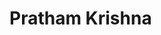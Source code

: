 # Pratham Krishna

<!--
**Prathamkrishna/Prathamkrishna** is a ✨ _special_ ✨ repository because its `README.md` (this file) appears on your GitHub profile.

A good team player, punctual with deadlines and a quick learning software engineer.
Primarily working on backend, devops and cloud applications.
Core Competencies:
Backend: Java, Spring Boot + Microservices + Multithreading(along with Spring Webflux), Django, NodeJS
Databases: MySQL, PostgreSQL, AWS Aurora
Cloud: AWS
Containerisation tools: Docker, Kubernetes.
Provisioning tools: Terraform, Gitlab(for CI/CD), Git, Jenkins
Build tools: Maven, NPM
Server tools: Nginx, Apache tomcat
Miscellaneous: Design patterns, strong DS fundamentals, C++

I like to leetcode in my free time.



